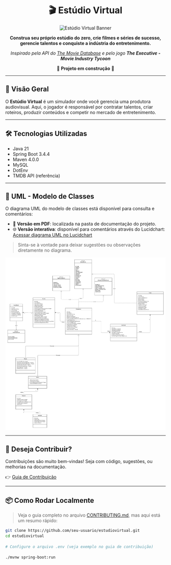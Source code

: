 <h1 align="center">
  🎬 Estúdio Virtual
</h1>

<p align="center">
  <img src="https://github.com/user-attachments/assets/c2b9b054-5ace-43e4-9e76-cb4219c5ac1e" alt="Estúdio Virtual Banner" />
</p>

<p align="center">
  <strong>Construa seu próprio estúdio do zero, crie filmes e séries de sucesso, gerencie talentos e conquiste a indústria do entretenimento.</strong>
</p>

<p align="center">
  <em>Inspirado pela API do <a href="https://www.themoviedb.org/">The Movie Database</a> e pelo jogo <strong>The Executive - Movie Industry Tycoon</strong></em>
</p>

<p align="center">
  🚧 <strong>Projeto em construção</strong> 🚧
</p>

---

## 📌 Visão Geral

O **Estúdio Virtual** é um simulador onde você gerencia uma produtora audiovisual. Aqui, o jogador é responsável por contratar talentos, criar roteiros, produzir conteúdos e competir no mercado de entretenimento.

---

## 🛠️ Tecnologias Utilizadas

- Java 21
- Spring Boot 3.4.4
- Maven 4.0.0
- MySQL
- DotEnv
- TMDB API (referência)

---

## 🧠 UML - Modelo de Classes

O diagrama UML do modelo de classes está disponível para consulta e comentários:

- 📄 **Versão em PDF**: localizada na pasta de documentação do projeto.
- 🌐 **Versão interativa**: disponível para comentários através do Lucidchart:  
  [Acessar diagrama UML no Lucidchart](https://lucid.app/lucidchart/05b180dd-f76a-4e27-a918-f18135d6c1ee/edit?viewport_loc=1212%2C185%2C2505%2C1087%2CHWEp-vi-RSFO&invitationId=inv_2611ea06-2afc-4b78-b932-d1f8769cc073)

> Sinta-se à vontade para deixar sugestões ou observações diretamente no diagrama.

<img src="https://github.com/Navelogic/EstudioVirtual/blob/main/Docs/UML%2015%2004%202025.png" alt="Classe UML" />

---

## 🤝 Deseja Contribuir?

Contribuições são muito bem-vindas! Seja com código, sugestões, ou melhorias na documentação.

👉 [Guia de Contribuição](https://github.com/Navelogic/EstudioVirtual/blob/main/CONTRIBUTING.md)

---

## 📦 Como Rodar Localmente

> Veja o guia completo no arquivo [CONTRIBUTING.md](https://github.com/Navelogic/EstudioVirtual/blob/main/CONTRIBUTING.md), mas aqui está um resumo rápido:

```bash
git clone https://github.com/seu-usuario/estudiovirtual.git
cd estudiovirtual

# Configure o arquivo .env (veja exemplo no guia de contribuição)

./mvnw spring-boot:run
```
